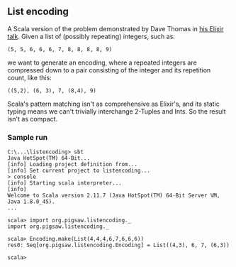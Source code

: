 ## List encoding

A Scala version of the problem demonstrated by Dave Thomas in
[his Elixir talk](https://www.youtube.com/watch?v=5hDVftaPQwY?t=12m17s).
Given a list of (possibly repeating) integers, such as:
```
(5, 5, 6, 6, 6, 7, 8, 8, 8, 8, 9)
```
we want to generate an encoding, where a repeated integers are compressed
down to a pair consisting of the integer and its repetition count, like this:
```
((5,2), (6, 3), 7, (8,4), 9)
```

Scala's pattern matching isn't as comprehensive as Elixir's, and its
static typing means we can't trivially interchange 2-Tuples and Ints.
So the result isn't as compact.

### Sample run

```
C:\...\listencoding> sbt
Java HotSpot(TM) 64-Bit...
[info] Loading project definition from...
[info] Set current project to listencoding...
> console
[info] Starting scala interpreter...
[info]
Welcome to Scala version 2.11.7 (Java HotSpot(TM) 64-Bit Server VM, Java 1.8.0_45).
...

scala> import org.pigsaw.listencoding._
import org.pigsaw.listencoding._

scala> Encoding.make(List(4,4,4,6,7,6,6,6))
res0: Seq[org.pigsaw.listencoding.Encoding] = List((4,3), 6, 7, (6,3))

scala>
```